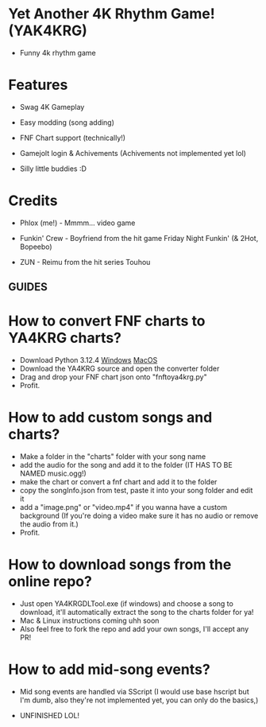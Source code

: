 # Yet Another 4K Rhythm Game! (YAK4KRG)

* Funny 4k rhythm game

# Features

* Swag 4K Gameplay

* Easy modding (song adding)

* FNF Chart support (technically!)

* Gamejolt login & Achivements (Achivements not implemented yet lol)

* Silly little buddies :D

# Credits

* Phlox (me!) - Mmmm... video game

* Funkin' Crew - Boyfriend from the hit game Friday Night Funkin' (& 2Hot, Bopeebo)

* ZUN - Reimu from the hit series Touhou

## GUIDES

# How to convert FNF charts to YA4KRG charts?
* Download Python 3.12.4 [Windows](https://www.python.org/ftp/python/3.12.4/python-3.12.4-amd64.exe) [MacOS](https://www.python.org/ftp/python/3.12.4/python-3.12.4-macos11.pkg)
* Download the YA4KRG source and open the converter folder
* Drag and drop your FNF chart json onto "fnftoya4krg.py"
* Profit.

# How to add custom songs and charts?

* Make a folder in the "charts" folder with your song name
* add the audio for the song and add it to the folder (IT HAS TO BE NAMED music.ogg!)
* make the chart or convert a fnf chart and add it to the folder
* copy the songInfo.json from test, paste it into your song folder and edit it
* add a "image.png" or "video.mp4" if you wanna have a custom background (If you're doing a video make sure it has no audio or remove the audio from it.)
* Profit.

# How to download songs from the online repo?

* Just open YA4KRGDLTool.exe (if windows) and choose a song to download, it'll automatically extract the song to the charts folder for ya!
* Mac & Linux instructions coming uhh soon
* Also feel free to fork the repo and add your own songs, I'll accept any PR!

# How to add mid-song events?

* Mid song events are handled via SScript (I would use base hscript but I'm dumb, also they're not implemented yet, you can only do the basics,)

* UNFINISHED LOL!
